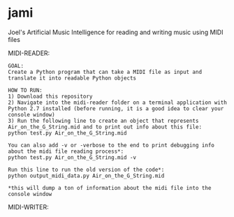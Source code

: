# jami
Joel's Artificial Music Intelligence for reading and writing music using MIDI files

MIDI-READER:

	GOAL:
	Create a Python program that can take a MIDI file as input and translate it into readable Python objects

	HOW TO RUN:
	1) Download this repository
	2) Navigate into the midi-reader folder on a terminal application with Python 2.7 installed (before running, it is a good idea to clear your console window)
	3) Run the following line to create an object that represents Air_on_the_G_String.mid and to print out info about this file:
	python test.py Air_on_the_G_String.mid

	You can also add -v or -verbose to the end to print debugging info about the midi file reading process*:
	python test.py Air_on_the_G_String.mid -v

	Run this line to run the old version of the code*:
	python output_midi_data.py Air_on_the_G_String.mid

	*this will dump a ton of information about the midi file into the console window

MIDI-WRITER: